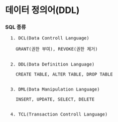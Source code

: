 # 데이터 정의어(DDL)

### SQL 종류

<pre>
  1. DCL(Data Controll Language)
  
    GRANT(권한 부여), REVOKE(권한 제거)

  
  2. DDL(Data Definition Language)
  
    CREATE TABLE, ALTER TABLE, DROP TABLE

  
  3. DML(Data Manipulation Language)

    INSERT, UPDATE, SELECT, DELETE

  
  4. TCL(Transaction Controll Language)

    
</pre>
